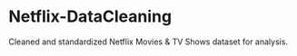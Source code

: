 # Netflix-DataCleaning
Cleaned and standardized Netflix Movies &amp; TV Shows dataset for analysis.
